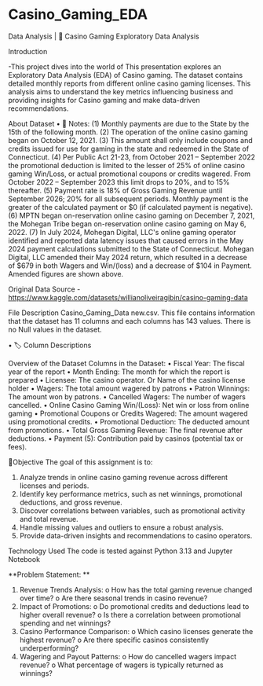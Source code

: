 # Casino_Gaming_EDA
Data Analysis | 🚀 Casino Gaming Exploratory Data Analysis

Introduction

-This project dives into the world of This presentation explores an Exploratory Data Analysis (EDA) of Casino gaming. The dataset contains detailed monthly reports from different online casino gaming licenses. This analysis aims to understand the key metrics influencing business and providing insights for Casino gaming  and make data-driven recommendations. 


About Dataset • 📌 Notes: (1) Monthly payments are due to the State by the 15th of the following month. (2) The operation of the online casino gaming began on October 12, 2021. (3) This amount shall only include coupons and credits issued for use for gaming in the state and redeemed in the State of Connecticut. (4) Per Public Act 21-23, from October 2021 – September 2022 the promotional deduction is limited to the lesser of 25% of online casino gaming Win/Loss, or actual promotional coupons or credits wagered. From October 2022 – September 2023 this limit drops to 20%, and to 15% thereafter. (5) Payment rate is 18% of Gross Gaming Revenue until September 2026; 20% for all subsequent periods. Monthly payment is the greater of the calculated payment or $0 (if calculated payment is negative). (6) MPTN began on-reservation online casino gaming on December 7, 2021, the Mohegan Tribe began on-reservation online casino gaming on May 6, 2022. (7) In July 2024, Mohegan Digital, LLC's online gaming operator identified and reported data latency issues that caused errors in the May 2024 payment calculations submitted to the State of Connecticut. Mohegan Digital, LLC amended their May 2024 return, which resulted in a decrease of $679 in both Wagers and Win/(loss) and a decrease of $104 in Payment. Amended figures are shown above.

Original Data Source -https://www.kaggle.com/datasets/willianoliveiragibin/casino-gaming-data

File Description Casino_Gaming_Data new.csv. This file contains information that the dataset has 11 columns and each columns has 143 values. There is no Null values in the dataset.

• 🏷️ Column Descriptions

Overview of the Dataset
Columns in the Dataset:
•	Fiscal Year: The fiscal year of the report
•	Month Ending: The month for which the report is prepared
•	Licensee: The casino operator. Or Name of the casino license holder
•	Wagers: The total amount wagered by patrons
•	Patron Winnings: The amount won by patrons.
•	Cancelled Wagers: The number of wagers cancelled.
•	Online Casino Gaming Win/(Loss): Net win or loss from online gaming
•	Promotional Coupons or Credits Wagered: The amount wagered using promotional credits.
•	Promotional Deduction: The deducted amount from promotions.
•	Total Gross Gaming Revenue: The final revenue after deductions.
•	Payment (5): Contribution paid by casinos (potential tax or fees).

🔹Objective
The goal of this assignment is to:

1. Analyze trends in online casino gaming revenue across different licenses and periods.
2. Identify key performance metrics, such as net winnings, promotional deductions, and gross revenue.
3. Discover correlations between variables, such as promotional activity and total revenue.
4. Handle missing values and outliers to ensure a robust analysis.
5. Provide data-driven insights and recommendations to casino operators.

Technology Used The code is tested against Python 3.13 and Jupyter Notebook


**Problem Statement: ** 

1. Revenue Trends Analysis:
  o How has the total gaming revenue changed over time?
  o Are there seasonal trends in casino revenue?
2. Impact of Promotions:
  o Do promotional credits and deductions lead to higher overall revenue?
  o Is there a correlation between promotional spending and net winnings?
3. Casino Performance Comparison:
  o Which casino licenses generate the highest revenue?
  o Are there specific casinos consistently underperforming?
4. Wagering and Payout Patterns:
  o How do cancelled wagers impact revenue?
  o What percentage of wagers is typically returned as winnings?




